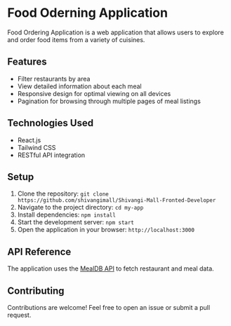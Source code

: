 # Food Oderning Application

Food Ordering Application is a web application that allows users to explore and order food items from a variety of cuisines.

## Features

* Filter restaurants by area
* View detailed information about each meal
* Responsive design for optimal viewing on all devices
* Pagination for browsing through multiple pages of meal listings

## Technologies Used

* React.js
* Tailwind CSS
* RESTful API integration

## Setup

1. Clone the repository: `git clone https://github.com/shivangimall/Shivangi-Mall-Fronted-Developer`
2. Navigate to the project directory: `cd my-app`
3. Install dependencies: `npm install`
4. Start the development server: `npm start`
5. Open the application in your browser: `http://localhost:3000`

## API Reference

The application uses the [MealDB API]() to fetch restaurant and meal data.

## Contributing

Contributions are welcome! Feel free to open an issue or submit a pull request.
